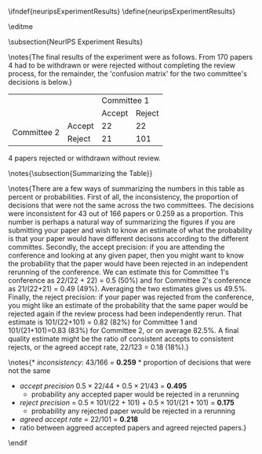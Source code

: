 \ifndef{neuripsExperimentResults}
\define{neuripsExperimentResults}

\editme

\subsection{NeurIPS Experiment Results}

\notes{The final results of the experiment were as follows. From 170 papers 4 had to be withdrawn or were rejected without completing the review process, for the remainder, the 'confusion matrix' for the two committee's decisions is below.}

<table>
  <tr>
  <td colspan="2"></td><td colspan="2">Committee 1</td>
  </tr>
  <tr>
  <td colspan="2"></td><td>Accept</td><td>Reject</td>
  </tr>
  <tr>
    <td rowspan="2">Committee 2</td><td>Accept</td><td>22</td><td>22</td>
  </tr>
  <tr>
    <td>Reject</td><td>21</td><td>101</td>
  </tr>
</table>

4 papers rejected or withdrawn without review.

\notes{\subsection{Summarizing the Table}}

\notes{There are a few ways of summarizing the numbers in this table as percent or probabilities. First of all, the inconsistency, the proportion of decisions that were not the same across the two committees. The decisions were inconsistent for 43 out of 166 papers or 0.259 as a proportion. This number is perhaps a natural way of summarizing the figures if you are submitting your paper and wish to know an estimate of what the probability is that your paper would have different decisons according to the different committes. Secondly, the accept precision: if you are attending the conference and looking at any given paper, then you might want to know the probability that the paper would have been rejected in an independent rerunning of the conference. We can estimate this for Committee 1's conference as 22/(22 + 22) = 0.5 (50%) and for Committee 2's conference as 21/(22+21) = 0.49 (49%). Averaging the two estimates gives us 49.5%. Finally, the reject precision: if your paper was rejected from the conference, you might like an estimate of the probability that the same paper would be rejected again if the review process had been independently rerun. That estimate is 101/(22+101) = 0.82 (82%) for Committee 1 and 101/(21+101)=0.83 (83%) for Committee 2, or on average 82.5%. A final quality estimate might be the ratio of consistent accepts to consistent rejects, or the agreed accept rate, 22/123 = 0.18 (18%).}

\notes{* *inconsistency*: 43/166 = **0.259**
    * proportion of decisions that were not the same
* *accept precision* $0.5 \times 22/44$ + $0.5 \times 21/43$ = **0.495**
    * probability any accepted paper would be rejected in a rerunning
* *reject precision* = $0.5\times 101/(22+101)$ + $0.5\times 101/(21 + 101)$ = **0.175**
    * probability any rejected paper would be rejected in a rerunning
* *agreed accept rate* = 22/101 = **0.218**
* ratio between aggreed accepted papers and agreed rejected papers.}

\endif
